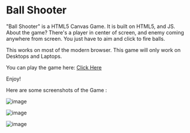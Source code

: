 # Ball Shooter

"Ball Shooter" is a HTML5 Canvas Game. It is built on HTML5, and JS. About the game? There's a player in center of screen, and enemy coming anywhere from screen. You just have to aim and click to fire balls.

This works on most of the modern browser. This game will only work on Desktops and Laptops.

You can play the game here: [Click Here](https://jainex17.github.io/Ball_Shooter/)

Enjoy!

Here are some screenshots of the Game :


![image](https://user-images.githubusercontent.com/81921291/209447514-215d6f4c-2d62-4e3b-a3b3-2f3531076c7e.png)

![image](https://user-images.githubusercontent.com/81921291/209447500-155246a0-7025-44d0-9619-42a816f33769.png)

![image](https://user-images.githubusercontent.com/81921291/209447502-098f7a35-34b7-4adb-85af-5d0307c6c24a.png)
